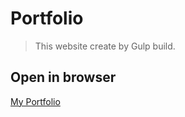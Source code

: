 # Portfolio

> This website create by Gulp build.

## Open in browser

[My Portfolio](https://protasigor.github.io/Portfolio/app/)